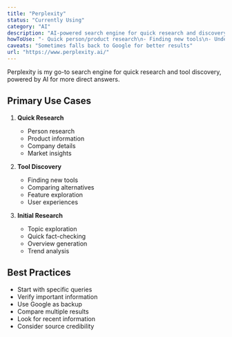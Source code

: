 ```yaml
---
title: "Perplexity"
status: "Currently Using"
category: "AI"
description: "AI-powered search engine for quick research and discovery"
howToUse: "- Quick person/product research\n- Finding new tools\n- Understanding concepts\n- Exploring topics"
caveats: "Sometimes falls back to Google for better results"
url: "https://www.perplexity.ai/"
---
```


Perplexity is my go-to search engine for quick research and tool discovery, powered by AI for more direct answers.

## Primary Use Cases

1. **Quick Research**
   - Person research
   - Product information
   - Company details
   - Market insights

2. **Tool Discovery**
   - Finding new tools
   - Comparing alternatives
   - Feature exploration
   - User experiences

3. **Initial Research**
   - Topic exploration
   - Quick fact-checking
   - Overview generation
   - Trend analysis

## Best Practices

- Start with specific queries
- Verify important information
- Use Google as backup
- Compare multiple results
- Look for recent information
- Consider source credibility 